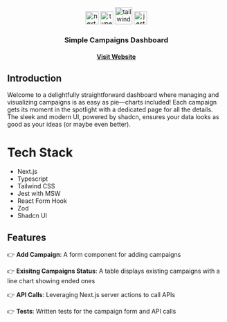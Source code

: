 <div align="center">
  <div align="center">
    <img src="https://cdn.worldvectorlogo.com/logos/next-js.svg" width="30" alt="next.js" />
    <img src="https://cdn.worldvectorlogo.com/logos/typescript.svg" width="30" alt="typescript" />
    <img src="https://cdn.worldvectorlogo.com/logos/tailwindcss.svg" width="40" alt="tailwindcss" />
    <img src="https://cdn.worldvectorlogo.com/logos/jest-2.svg" width="30" alt="jest" />
  </div>

  <h3 align="center">Simple Campaigns Dashboard</h3>

  <h4><a href="https://ad-campaigns.vercel.app/" target="_blank">Visit Website</a></h4>

</div>

## <a name="introduction">Introduction</a>

Welcome to a delightfully straightforward dashboard where managing and visualizing campaigns is as easy as pie—charts included! Each campaign gets its moment in the spotlight with a dedicated page for all the details. The sleek and modern UI, powered by shadcn, ensures your data looks as good as your ideas (or maybe even better).

# <a name="tech-stack">Tech Stack</a>

- Next.js
- Typescript
- Tailwind CSS
- Jest with MSW
- React Form Hook
- Zod
- Shadcn UI

## <a name="features">Features</a>

👉 **Add Campaign**: A form component for adding campaigns

👉 **Exisitng Campaigns Status**: A table displays existing campaigns with a line chart showing ended ones

👉 **API Calls**: Leveraging Next.js server actions to call APIs

👉 **Tests**: Written tests for the campaign form and API calls
